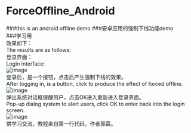 # ForceOffline_Android
###this is an android offline demo
###安卓应用的强制下线功能demo</br>
###学习用</br>
效果如下：</br>
The results are as follows:</br>
登录界面：</br>
Login interface: </br>
 ![image](https://github.com/ButBueatiful/dotvim/raw/master/img/1.jpg) </br>
 登录后，是一个按钮，点击后产生强制下线的效果。</br>
 After logging in, is a button, click to produce the effect of forced offline. </br>
 ![image](https://github.com/ButBueatiful/dotvim/raw/master/img/2.jpg) </br>
 弹出系统对话框提醒用户，点击OK进入重新进入登录界面。</br>
 Pop-up dialog system to alert users, click OK to enter back into the login screen. </br>
 ![image](https://github.com/ButBueatiful/dotvim/raw/master/img/3.jpg) </br>
供学习交流，教程来自第一行代码，作者郭霖。 




